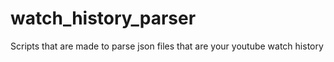 # watch_history_parser
Scripts that are made to parse json files that are your youtube watch history
